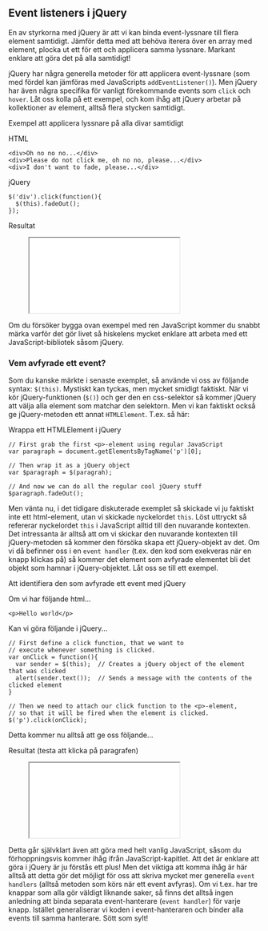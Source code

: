 ## Event listeners i jQuery

En av styrkorna med jQuery är att vi kan binda event-lyssnare till flera element samtidigt. Jämför detta med att behöva iterera över en array med element, plocka ut ett för ett och applicera samma lyssnare. Markant enklare att göra det på alla samtidigt!

jQuery har några generella metoder för att applicera event-lyssnare (som med fördel kan jämföras med JavaScripts `addEventListener()`). Men jQuery har även några specifika för vanligt förekommande events som `click` och `hover`. Låt oss kolla på ett exempel, och kom ihåg att jQuery arbetar på kollektioner av element, alltså flera stycken samtidigt.

Exempel att applicera lyssnare på alla divar samtidigt

HTML

    <div>Oh no no no...</div>
    <div>Please do not click me, oh no no, please...</div>
    <div>I don't want to fade, please...</div>

jQuery

    $('div').click(function(){
      $(this).fadeOut();
    });

Resultat

<figure class="example">
<iframe src="examples/jquery-event-listeners"></iframe>
</figure>

Om du försöker bygga ovan exempel med ren JavaScript kommer du snabbt märka varför det gör livet så hiskelens mycket enklare att arbeta med ett JavaScript-bibliotek såsom jQuery.

### Vem avfyrade ett event?

Som du kanske märkte i senaste exemplet, så använde vi oss av följande syntax: `$(this)`. Mystiskt kan tyckas, men mycket smidigt faktiskt. När vi kör jQuery-funktionen (`$()`) och ger den en css-selektor så kommer jQuery att välja alla element som matchar den selektorn. Men vi kan faktiskt också ge jQuery-metoden ett annat `HTMLElement`. T.ex. så här:

Wrappa ett HTMLElement i jQuery

    // First grab the first <p>-element using regular JavaScript
    var paragraph = document.getElementsByTagName('p')[0];
     
    // Then wrap it as a jQuery object
    var $paragraph = $(paragrah);
     
    // And now we can do all the regular cool jQuery stuff
    $paragraph.fadeOut();

Men vänta nu, i det tidigare diskuterade exemplet så skickade vi ju faktiskt inte ett html-element, utan vi skickade nyckelordet `this`. Löst uttryckt så refererar nyckelordet `this` i JavaScript alltid till den nuvarande kontexten. Det intressanta är alltså att om vi skickar den nuvarande kontexten till jQuery-metoden så kommer den försöka skapa ett jQuery-objekt av det. Om vi då befinner oss i en `event handler` (t.ex. den kod som exekveras när en knapp klickas på) så kommer det element som avfyrade elementet bli det objekt som hamnar i jQuery-objektet. Låt oss se till ett exempel.

Att identifiera den som avfyrade ett event med jQuery

Om vi har följande html...
    
    <p>Hello world</p>

Kan vi göra följande i jQuery...
    
    // First define a click function, that we want to
    // execute whenever something is clicked.
    var onClick = function(){
      var sender = $(this);  // Creates a jQuery object of the element that was clicked
      alert(sender.text());  // Sends a message with the contents of the clicked element
    }
     
    // Then we need to attach our click function to the <p>-element,
    // so that it will be fired when the element is clicked.
    $('p').click(onClick);

Detta kommer nu alltså att ge oss följande...

Resultat (testa att klicka på paragrafen)

<figure class="example">
<iframe src="examples/jquery-events-this"></iframe>
</figure>

Detta går självklart även att göra med helt vanlig JavaScript, såsom du förhoppningsvis kommer ihåg ifrån JavaScript-kapitlet. Att det är enklare att göra i jQuery är ju förstås ett plus! Men det viktiga att komma ihåg är här alltså att detta gör det möjligt för oss att skriva mycket mer generella `event handlers` (alltså metoden som körs när ett event avfyras). Om vi t.ex. har tre knappar som alla gör väldigt liknande saker, så finns det alltså ingen anledning att binda separata event-hanterare (`event handler`) för varje knapp. Istället generaliserar vi koden i event-hanteraren och binder alla events till samma hanterare. Sött som sylt!